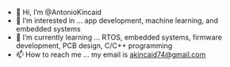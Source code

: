 - 👋 Hi, I’m @AntonioKincaid
- 👀 I’m interested in ... app development, machine learning, and embedded systems
- 🌱 I’m currently learning ... RTOS, embedded systems, firmware development, PCB design, C/C++ programming
- 📫 How to reach me ... my email is akincaid74@gmail.com

<!---
AntonioKincaid/AntonioKincaid is a ✨ special ✨ repository because its `README.md` (this file) appears on your GitHub profile.
You can click the Preview link to take a look at your changes.
--->
